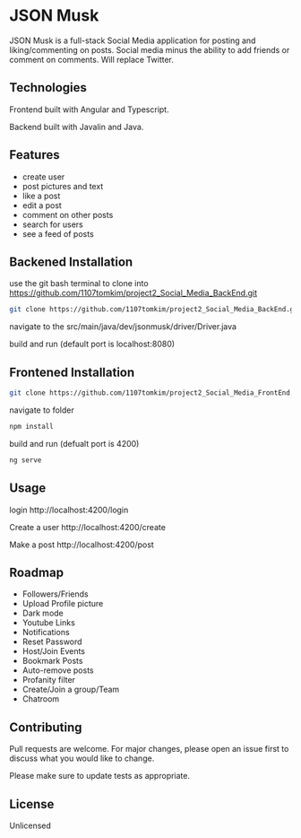 # JSON Musk

JSON Musk is a full-stack Social Media application for posting and liking/commenting on posts.  Social media minus the ability to add friends or comment on comments. Will replace Twitter.


## Technologies

Frontend built with Angular and Typescript.

Backend built with Javalin and Java.

## Features

-  create user
- post pictures and text
- like a post
- edit a post
- comment on other posts
- search for users
- see a feed of posts

## Backened Installation

use the git bash terminal to clone into https://github.com/1107tomkim/project2_Social_Media_BackEnd.git

```bash
git clone https://github.com/1107tomkim/project2_Social_Media_BackEnd.git
```
navigate to the src/main/java/dev/jsonmusk/driver/Driver.java

build and run (default port is localhost:8080)

## Frontened Installation

```bash
git clone https://github.com/1107tomkim/project2_Social_Media_FrontEnd.git
```

navigate to folder
```bash
npm install
```

build and run (defualt port is 4200)
```bash
ng serve
```

## Usage

login
http://localhost:4200/login


Create a user
http://localhost:4200/create


Make a post
http://localhost:4200/post

## Roadmap
- Followers/Friends
- Upload Profile picture
- Dark mode
- Youtube Links
- Notifications
- Reset Password
- Host/Join Events
- Bookmark Posts
- Auto-remove posts
- Profanity filter
- Create/Join a group/Team
- Chatroom


## Contributing

Pull requests are welcome. For major changes, please open an issue first
to discuss what you would like to change.

Please make sure to update tests as appropriate.


## License

Unlicensed


